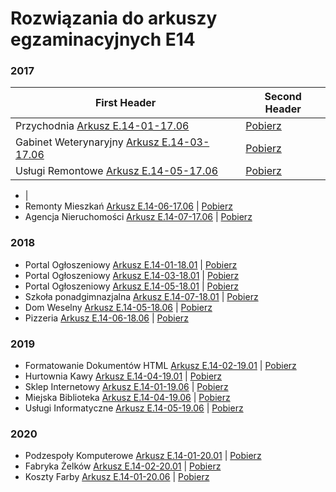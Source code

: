 # Rozwiązania do arkuszy egzaminacyjnych E14

### 2017

| First Header                                                         | Second Header                                                                                                                |
| -------------------------------------------------------------------- | ---------------------------------------------------------------------------------------------------------------------------- |
| Przychodnia [Arkusz E.14-01-17.06](/Arkusz-E.14-01-17.06/)           | [Pobierz](https://minhaskamal.github.io/DownGit/#/home?url=https://github.com/Lohonek/szkola/tree/main/Arkusz-E.14-01-17.06) |
| Gabinet Weterynaryjny [Arkusz E.14-03-17.06](/Arkusz-E.14-03-17.06/) | [Pobierz](https://minhaskamal.github.io/DownGit/#/home?url=https://github.com/Lohonek/szkola/tree/main/Arkusz-E.14-03-17.06) |
| Usługi Remontowe [Arkusz E.14-05-17.06](/Arkusz-E.14-05-17.06/)      | [Pobierz](https://minhaskamal.github.io/DownGit/#/home?url=https://github.com/Lohonek/szkola/tree/main/Arkusz-E.14-05-17.06) |

- |
- Remonty Mieszkań [Arkusz E.14-06-17.06](/Arkusz-E.14-06-17.06/) | [Pobierz](https://minhaskamal.github.io/DownGit/#/home?url=https://github.com/Lohonek/szkola/tree/main/Arkusz-E.14-06-17.06)
- Agencja Nieruchomości [Arkusz E.14-07-17.06](/Arkusz-E.14-07-17.06/) | [Pobierz](https://minhaskamal.github.io/DownGit/#/home?url=https://github.com/Lohonek/szkola/tree/main/Arkusz-E.14-07-17.06)

### 2018

- Portal Ogłoszeniowy [Arkusz E.14-01-18.01](/Arkusz-E.14-01-18.01/) | [Pobierz](https://minhaskamal.github.io/DownGit/#/home?url=https://github.com/Lohonek/szkola/tree/main/Arkusz-E.14-01-18.01)
- Portal Ogłoszeniowy [Arkusz E.14-03-18.01](/Arkusz-E.14-03-18.01/) | [Pobierz](https://minhaskamal.github.io/DownGit/#/home?url=https://github.com/Lohonek/szkola/tree/main/Arkusz-E.14-03-18.01)
- Portal Ogłoszeniowy [Arkusz E.14-05-18.01](/Arkusz-E.14-05-18.01/) | [Pobierz](https://minhaskamal.github.io/DownGit/#/home?url=https://github.com/Lohonek/szkola/tree/main/Arkusz-E.14-05-18.01)
- Szkoła ponadgimnazjalna [Arkusz E.14-07-18.01](/Arkusz-E.14-07-18.01/) | [Pobierz](https://minhaskamal.github.io/DownGit/#/home?url=https://github.com/Lohonek/szkola/tree/main/Arkusz-E.14-07-18.01)
- Dom Weselny [Arkusz E.14-05-18.06](/Arkusz-E.14-05-18.06/) | [Pobierz](https://minhaskamal.github.io/DownGit/#/home?url=https://github.com/Lohonek/szkola/tree/main/Arkusz-E.14-05-18.06)
- Pizzeria [Arkusz E.14-06-18.06](/Arkusz-E.14-06-18.06/) | [Pobierz](https://minhaskamal.github.io/DownGit/#/home?url=https://github.com/Lohonek/szkola/tree/main/Arkusz-E.14-06-18.06)

### 2019

- Formatowanie Dokumentów HTML [Arkusz E.14-02-19.01](/Arkusz-E.14-02-19.01/) | [Pobierz](https://minhaskamal.github.io/DownGit/#/home?url=https://github.com/Lohonek/szkola/tree/main/Arkusz-E.14-02-19.01)
- Hurtownia Kawy [Arkusz E.14-04-19.01](/Arkusz-E.14-04-19.01/) | [Pobierz](https://minhaskamal.github.io/DownGit/#/home?url=https://github.com/Lohonek/szkola/tree/main/Arkusz-E.14-04-19.01)
- Sklep Internetowy [Arkusz E.14-01-19.06](/Arkusz-E.14-01-19.06/) | [Pobierz](https://minhaskamal.github.io/DownGit/#/home?url=https://github.com/Lohonek/szkola/tree/main/Arkusz-E.14-01-19.06)
- Miejska Biblioteka [Arkusz E.14-04-19.06](/Arkusz-E.14-04-19.06/) | [Pobierz](https://minhaskamal.github.io/DownGit/#/home?url=https://github.com/Lohonek/szkola/tree/main/Arkusz-E.14-04-19.06)
- Usługi Informatyczne [Arkusz E.14-05-19.06](/Arkusz-E.14-05-19.06/) | [Pobierz](https://minhaskamal.github.io/DownGit/#/home?url=https://github.com/Lohonek/szkola/tree/main/Arkusz-E.14-05-19.06)

### 2020

- Podzespoły Komputerowe [Arkusz E.14-01-20.01](/Arkusz-E.14-01-20.01/) | [Pobierz](https://minhaskamal.github.io/DownGit/#/home?url=https://github.com/Lohonek/szkola/tree/main/Arkusz-E.14-01-20.01)
- Fabryka Żelków [Arkusz E.14-02-20.01](/Arkusz-E.14-02-20.01/) | [Pobierz](https://minhaskamal.github.io/DownGit/#/home?url=https://github.com/Lohonek/szkola/tree/main/Arkusz-E.14-02-20.01)
- Koszty Farby [Arkusz E.14-01-20.06](/Arkusz-E.14-01-20.06/) | [Pobierz](https://minhaskamal.github.io/DownGit/#/home?url=https://github.com/Lohonek/szkola/tree/main/Arkusz-E.14-01-20.06)
